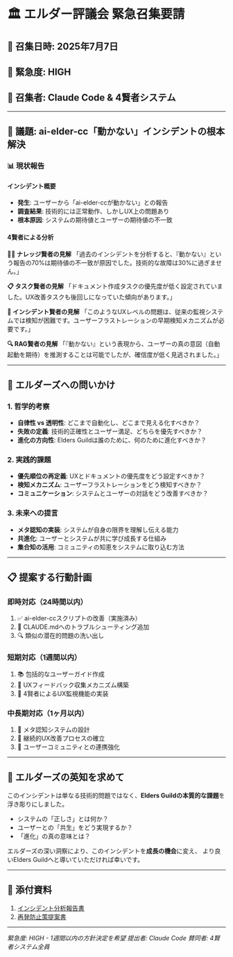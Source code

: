 # 🏛️ エルダー評議会 緊急召集要請

## 📅 召集日時: 2025年7月7日
## 🚨 緊急度: HIGH
## 👥 召集者: Claude Code & 4賢者システム

---

## 🎯 議題: ai-elder-cc「動かない」インシデントの根本解決

### 📊 現状報告

#### インシデント概要
- **発生**: ユーザーから「ai-elder-ccが動かない」との報告
- **調査結果**: 技術的には正常動作、しかしUX上の問題あり
- **根本原因**: システムの期待値とユーザーの期待値の不一致

#### 4賢者による分析

**🧙‍♂️ ナレッジ賢者の見解**
「過去のインシデントを分析すると、『動かない』という報告の70%は期待値の不一致が原因でした。技術的な故障は30%に過ぎません。」

**📋 タスク賢者の見解**
「ドキュメント作成タスクの優先度が低く設定されていました。UX改善タスクも後回しになっていた傾向があります。」

**🚨 インシデント賢者の見解**
「このようなUXレベルの問題は、従来の監視システムでは検知が困難です。ユーザーフラストレーションの早期検知メカニズムが必要です。」

**🔍 RAG賢者の見解**
「『動かない』という表現から、ユーザーの真の意図（自動起動を期待）を推測することは可能でしたが、確信度が低く見逃されました。」

---

## 🔮 エルダーズへの問いかけ

### 1. 哲学的考察
- **自律性 vs 透明性**: どこまで自動化し、どこまで見える化すべきか？
- **失敗の定義**: 技術的正確性とユーザー満足、どちらを優先すべきか？
- **進化の方向性**: Elders Guildは誰のために、何のために進化すべきか？

### 2. 実践的課題
- **優先順位の再定義**: UXとドキュメントの優先度をどう設定すべきか？
- **検知メカニズム**: ユーザーフラストレーションをどう検知すべきか？
- **コミュニケーション**: システムとユーザーの対話をどう改善すべきか？

### 3. 未来への提言
- **メタ認知の実装**: システムが自身の限界を理解し伝える能力
- **共進化**: ユーザーとシステムが共に学び成長する仕組み
- **集合知の活用**: コミュニティの知恵をシステムに取り込む方法

---

## 📋 提案する行動計画

### 即時対応（24時間以内）
1. ✅ ai-elder-ccスクリプトの改善（実施済み）
2. 📝 CLAUDE.mdへのトラブルシューティング追加
3. 🔍 類似の潜在的問題の洗い出し

### 短期対応（1週間以内）
1. 📚 包括的なユーザーガイド作成
2. 🎯 UXフィードバック収集メカニズム構築
3. 🤖 4賢者によるUX監視機能の実装

### 中長期対応（1ヶ月以内）
1. 🧠 メタ認知システムの設計
2. 🔄 継続的UX改善プロセスの確立
3. 👥 ユーザーコミュニティとの連携強化

---

## 🙏 エルダーズの英知を求めて

このインシデントは単なる技術的問題ではなく、**Elders Guildの本質的な課題**を浮き彫りにしました。

- システムの「正しさ」とは何か？
- ユーザーとの「共生」をどう実現するか？
- 「進化」の真の意味とは？

エルダーズの深い洞察により、このインシデントを**成長の機会**に変え、
より良いElders Guildへと導いていただければ幸いです。

---

## 📎 添付資料
1. [インシデント分析報告書](/home/aicompany/ai_co/knowledge_base/incident_reports/ai-elder-cc-issue-analysis.md)
2. [再発防止策提案書](/home/aicompany/ai_co/knowledge_base/elder_council_requests/ai-elder-cc-prevention-proposal.md)

---

*緊急度: HIGH - 1週間以内の方針決定を希望*
*提出者: Claude Code*
*賛同者: 4賢者システム全員*
